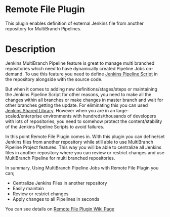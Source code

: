 Remote File Plugin
==========================

This plugin enables definition of external Jenkins file from another repository for MultiBranch Pipelines.

# Description
Jenkins MultiBranch Pipeline feature is great to manage multi branched repositories which need to have
dynamically created Pipeline Jobs on-demand. To use this feature you need to define 
<a target="_blank" href="https://github.com/jenkinsci/workflow-plugin/blob/master/TUTORIAL.md#understanding-flow-scripts">Jenkins Pipeline Script</a>
in the repository alongside with the source code. 

But when it comes to adding new definitions/stages/steps or maintaining
the Jenkins Pipeline Script for other reasons, you need to make all the changes within all branches or make changes in master branch 
and wait for other branches getting the update. 
For eliminating this you can used <a href="https://jenkins.io/doc/book/pipeline/shared-libraries/">Jenkins Shared Library</a>.
However when you are in an large-scaled/enterprise environments with hundreds/thousands of developers with lots of repositories,
you need to somehow protect the content/stability of the Jenkins Pipeline Scripts to avoid failures. 

In this point Remote File Plugin comes in. With this plugin you can define/set Jenkins files from another
repository while still able to use MultiBranch Pipeline Project features. This way you will be able to centralize all Jenkins files 
in another repository where you can review or restrict changes and use MultiBranch Pipeline for multi branched repositories.

In summary, Using MultiBranch Pipeline Jobs with Remote File Plugin you can;

- Centralize Jenkins Files in another repository
- Easily maintain
- Review or restrict changes
- Apply changes to all Pipelines in seconds

You can see details on [Remote File Plugin Wiki Page](https://wiki.jenkins.io/display/JENKINS/Remote+File+Plugin)
